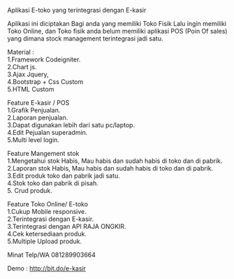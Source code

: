 Aplikasi E-toko yang terintegrasi dengan E-kasir

Aplikasi ini diciptakan Bagi anda yang memiliki Toko Fisik Lalu ingin memiliki Toko Online,
dan Toko fisik anda belum memiliki aplikasi POS (Poin Of sales) yang dimana stock management terintegrasi jadi satu.

Material :<br>
1.Framework Codeigniter.<br>
2.Chart js.<br>
3.Ajax Jquery,<br>
4.Bootstrap + Css Custom<br>
5.HTML Custom<br>


Feature E-kasir / POS<br>
1.Grafik Penjualan.<br>
2.Laporan penjualan.<br>
3.Dapat digunakan lebih dari satu pc/laptop.<br>
4.Edit Pejualan superadmin.<br>
5.Multi level login.<br>

Feature Mangement stok <br>
1.Mengetahui stok Habis, Mau habis dan sudah habis di  toko dan di pabrik.<br>
2.Laporan stok Habis, Mau habis dan sudah habis di  toko dan di pabrik.<br>
3.Edit produk toko dan pabrik jadi satu.<br>
4.Stok toko dan pabrik di pisah.<br>
5. Crud produk.<br>

Feature Toko Online/ E-toko<br>
1.Cukup Mobile responsive.<br>
2.Terintegrasi dengan E-kasir.<br>
3.Terintegrasi dengan API RAJA ONGKIR.<br>
4.Cek ketersediaan produk.<br>
5.Multiple Upload produk.<br>


Minat Telp/WA 081289903664<br>

Demo : http://bit.do/e-kasir<br>

